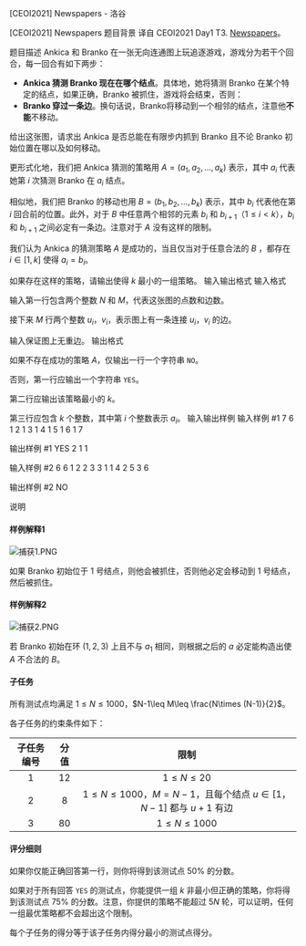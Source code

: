 



[CEOI2021] Newspapers - 洛谷














[CEOI2021] Newspapers
题目背景
译自 CEOI2021 Day1 T3. [Newspapers](https://hsin.hr/ceoi/competition/ceoi2021_day1_tasks.pdf)。

题目描述
Ankica 和 Branko 在一张无向连通图上玩追逐游戏，游戏分为若干个回合，每一回合有如下两步：

- **Ankica 猜测 Branko 现在在哪个结点**。具体地，她将猜测 Branko 在某个特定的结点，如果正确，Branko 被抓住，游戏将会结束，否则：
- **Branko 穿过一条边**。换句话说，Branko将移动到一个相邻的结点，注意他**不能**不移动。

给出这张图，请求出 Ankica 是否总能在有限步内抓到 Branko 且不论 Branko 初始位置在哪以及如何移动。

更形式化地，我们把 Ankica 猜测的策略用 $A=(a_1,a_2,\dots,a_k)$ 表示，其中 $a_i$ 代表她第 $i$ 次猜测 Branko 在 $a_i$ 结点。

相似地，我们把 Branko 的移动也用 $B=(b_1,b_2,\dots,b_k)$ 表示，其中 $b_i$ 代表他在第 $i$ 回合前的位置。此外，对于 $B$ 中任意两个相邻的元素 $b_i$ 和 $b_{i+1}$（$1\leq i<k$），$b_i$ 和 $b_{i+1}$ 之间必定有一条边。注意对于 $A$ 没有这样的限制。

我们认为 Ankica 的猜测策略 $A$ 是成功的，当且仅当对于任意合法的 $B$ ，都存在 $i\in[1,k]$ 使得 $a_i=b_i$。

如果存在这样的策略，请输出使得 $k$ 最小的一组策略。
输入输出格式
输入格式

输入第一行包含两个整数 $N$ 和 $M$，代表这张图的点数和边数。

接下来 $M$ 行两个整数 $u_i$，$v_i$，表示图上有一条连接 $u_i$，$v_i$ 的边。

输入保证图上无重边。
输出格式

如果不存在成功的策略 $A$，仅输出一行一个字符串 `NO`。

否则，第一行应输出一个字符串 `YES`。

第二行应输出该策略最小的 $k$。

第三行应包含 $k$ 个整数，其中第 $i$ 个整数表示 $a_i$。
输入输出样例
输入样例 #1
7 6
1 2
1 3
1 4
1 5
1 6
1 7

输出样例 #1
YES
2
1 1

输入样例 #2
6 6
1 2
2 3
3 1
1 4
2 5
3 6

输出样例 #2
NO

说明
#### 样例解释1

![捕获1.PNG](https://cdn.luogu.com.cn/upload/image_hosting/kajahhgy.png)

如果 Branko 初始位于 $1$ 号结点，则他会被抓住，否则他必定会移动到 $1$ 号结点，然后被抓住。

#### 样例解释2

![捕获2.PNG](https://cdn.luogu.com.cn/upload/image_hosting/rtcfz96j.png)

若 Branko 初始在环 $(1,2,3)$ 上且不与 $a_1$ 相同，则根据之后的 $a$ 必定能构造出使 $A$ 不合法的 $B$。

#### 子任务

所有测试点均满足 $1\leq N\leq 1000$，$N-1\leq M\leq \frac{N\times (N-1)}{2}$。

各子任务的约束条件如下：

| 子任务编号 | 分值 |                             限制                             |
| :--------: | :--: | :----------------------------------------------------------: |
|     $1$      |  $12$  |                       $1\leq N\leq 20$                       |
|     $2$      |  $8$   | $1\leq N\leq 1000$，$M=N-1$，且每个结点 $u\in[1，N-1]$ 都与 $u+1$ 有边 |
|     $3$      |  $80$  |                      $1\leq N\leq 1000$                      |

#### 评分细则

如果你仅能正确回答第一行，则你将得到该测试点 $50\%$ 的分数。

如果对于所有回答 `YES` 的测试点，你能提供一组 $k$ 非最小但正确的策略，你将得到该测试点 $75\%$ 的分数。注意，你提供的策略不能超过 $5N$ 轮，可以证明，任何一组最优策略都不会超出这个限制。

每个子任务的得分等于该子任务内得分最小的测试点得分。






